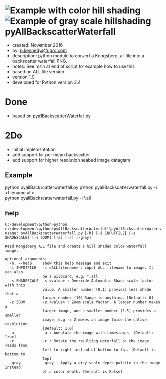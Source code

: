 ![Example with color hill shading](sample.png "Color Shaded Waterfall direct from .all file.")
![Example of gray scale hillshading](sample2.png?raw=true "Gray Shaded Waterfall direct from .all file.")
pyAllBackscatterWaterfall
=====
* created:       November 2016
* by:            p.kennedy@fugro.com
* description:   python module to convert a Kongsberg .all file into a backscatter waterfall PNG.
* notes:         See main at end of script for example how to use this
* based on ALL file version 
* version 1.0
* developed for Python version 3.4 

Done
====
* based on pyallBackscatterWaterfall.py

2Do
===
* initial implementation
* add support for per mean backscatter
* add support for higher resolution seabed image datagram 

Example
-------

python pyallBackscatterwaterfall.py
python pyallBackscatterwaterfall.py -i <filename.all>  
python pyallBackscatterwaterfall.py -i *.all  

help
----
```
C:\development\python>python c:\development\python\pyAllBackscatterWaterfall\pyAllBackscatterWaterfall.py
usage: pyAllBackscatterWaterfall.py [-h] [-i INPUTFILE] [-s SHADESCALE] [-z ZOOM] [-a] [-r] [-gray]

Read Kongsberg ALL file and create a hill shaded color waterfall image.

optional arguments:
  -h, --help     show this help message and exit
  -i INPUTFILE   -i <ALLfilename> : input ALL filename to image. It can also
                 be a wildcard, e.g. *.all
  -s SHADESCALE  -s <value> : Override Automatic Shade scale factor with this
                 value. A smaller number (0.1) provides less shade that a
                 larger number (10) Range is anything. [Default: 0]
  -z ZOOM        -z <value> : Zoom scale factor. A larger number makes a
                 larger image, and a smaller number (0.5) provides a smaller
                 image, e.g -z 2 makes an image twice the native resolution.
                 [Default: 1.0]
  -a             -a : Annotate the image with timestamps. [Default: True]
  -r             -r : Rotate the resulting waterfall so the image reads from
                 left to right instead of bottom to top. [Default is bottom to
                 top]
  -gray          -gray : Apply a gray scale depth palette to the image instead
                 of a color depth. [Default is False]

```